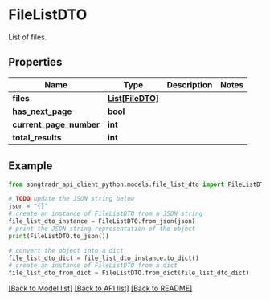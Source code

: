 # FileListDTO

List of files.

## Properties

Name | Type | Description | Notes
------------ | ------------- | ------------- | -------------
**files** | [**List[FileDTO]**](FileDTO.md) |  | 
**has_next_page** | **bool** |  | 
**current_page_number** | **int** |  | 
**total_results** | **int** |  | 

## Example

```python
from songtradr_api_client_python.models.file_list_dto import FileListDTO

# TODO update the JSON string below
json = "{}"
# create an instance of FileListDTO from a JSON string
file_list_dto_instance = FileListDTO.from_json(json)
# print the JSON string representation of the object
print(FileListDTO.to_json())

# convert the object into a dict
file_list_dto_dict = file_list_dto_instance.to_dict()
# create an instance of FileListDTO from a dict
file_list_dto_from_dict = FileListDTO.from_dict(file_list_dto_dict)
```
[[Back to Model list]](../README.md#documentation-for-models) [[Back to API list]](../README.md#documentation-for-api-endpoints) [[Back to README]](../README.md)


